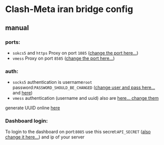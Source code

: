 # Clash-Meta iran bridge config

## manual
### ports:
- `sokcs5` and `https`  Proxy on port `1085` ([change the port here...](./docker-compose.yml#L22))
- `vmess` Proxy on port `8585` ([change the port here...](./docker-compose.yml#L23))

### auth:
- `socks5` authentication is username`root` password:`PASSWORD_SHOULD_BE_CHANGED` ([change user and pass here...](./config.yaml#L63) and [here](./docker-compose.yml#L12)) 
- `vmess` authentication (username and uuid) also are [here... change them](./config.yaml#L72)

generate UUID online [here](https://www.uuidgenerator.net/version4)


### Dashboard login:
To login to the dashboard on port:`8085` use this secret:`API_SECRET` ([also change it here...](./config.yaml#L53)) and ip of your server